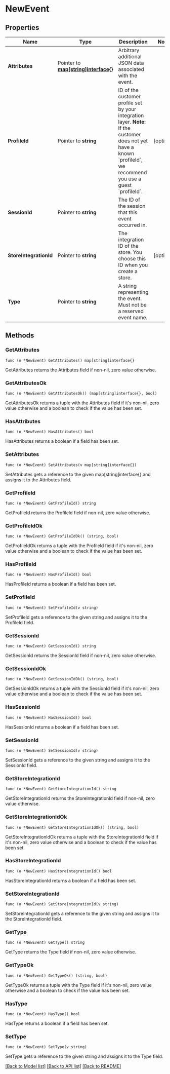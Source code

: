 # NewEvent

## Properties

Name | Type | Description | Notes
------------ | ------------- | ------------- | -------------
**Attributes** | Pointer to [**map[string]interface{}**](.md) | Arbitrary additional JSON data associated with the event. | 
**ProfileId** | Pointer to **string** | ID of the customer profile set by your integration layer.  **Note:** If the customer does not yet have a known &#x60;profileId&#x60;, we recommend you use a guest &#x60;profileId&#x60;.  | [optional] 
**SessionId** | Pointer to **string** | The ID of the session that this event occurred in. | 
**StoreIntegrationId** | Pointer to **string** | The integration ID of the store. You choose this ID when you create a store. | [optional] 
**Type** | Pointer to **string** | A string representing the event. Must not be a reserved event name. | 

## Methods

### GetAttributes

`func (o *NewEvent) GetAttributes() map[string]interface{}`

GetAttributes returns the Attributes field if non-nil, zero value otherwise.

### GetAttributesOk

`func (o *NewEvent) GetAttributesOk() (map[string]interface{}, bool)`

GetAttributesOk returns a tuple with the Attributes field if it's non-nil, zero value otherwise
and a boolean to check if the value has been set.

### HasAttributes

`func (o *NewEvent) HasAttributes() bool`

HasAttributes returns a boolean if a field has been set.

### SetAttributes

`func (o *NewEvent) SetAttributes(v map[string]interface{})`

SetAttributes gets a reference to the given map[string]interface{} and assigns it to the Attributes field.

### GetProfileId

`func (o *NewEvent) GetProfileId() string`

GetProfileId returns the ProfileId field if non-nil, zero value otherwise.

### GetProfileIdOk

`func (o *NewEvent) GetProfileIdOk() (string, bool)`

GetProfileIdOk returns a tuple with the ProfileId field if it's non-nil, zero value otherwise
and a boolean to check if the value has been set.

### HasProfileId

`func (o *NewEvent) HasProfileId() bool`

HasProfileId returns a boolean if a field has been set.

### SetProfileId

`func (o *NewEvent) SetProfileId(v string)`

SetProfileId gets a reference to the given string and assigns it to the ProfileId field.

### GetSessionId

`func (o *NewEvent) GetSessionId() string`

GetSessionId returns the SessionId field if non-nil, zero value otherwise.

### GetSessionIdOk

`func (o *NewEvent) GetSessionIdOk() (string, bool)`

GetSessionIdOk returns a tuple with the SessionId field if it's non-nil, zero value otherwise
and a boolean to check if the value has been set.

### HasSessionId

`func (o *NewEvent) HasSessionId() bool`

HasSessionId returns a boolean if a field has been set.

### SetSessionId

`func (o *NewEvent) SetSessionId(v string)`

SetSessionId gets a reference to the given string and assigns it to the SessionId field.

### GetStoreIntegrationId

`func (o *NewEvent) GetStoreIntegrationId() string`

GetStoreIntegrationId returns the StoreIntegrationId field if non-nil, zero value otherwise.

### GetStoreIntegrationIdOk

`func (o *NewEvent) GetStoreIntegrationIdOk() (string, bool)`

GetStoreIntegrationIdOk returns a tuple with the StoreIntegrationId field if it's non-nil, zero value otherwise
and a boolean to check if the value has been set.

### HasStoreIntegrationId

`func (o *NewEvent) HasStoreIntegrationId() bool`

HasStoreIntegrationId returns a boolean if a field has been set.

### SetStoreIntegrationId

`func (o *NewEvent) SetStoreIntegrationId(v string)`

SetStoreIntegrationId gets a reference to the given string and assigns it to the StoreIntegrationId field.

### GetType

`func (o *NewEvent) GetType() string`

GetType returns the Type field if non-nil, zero value otherwise.

### GetTypeOk

`func (o *NewEvent) GetTypeOk() (string, bool)`

GetTypeOk returns a tuple with the Type field if it's non-nil, zero value otherwise
and a boolean to check if the value has been set.

### HasType

`func (o *NewEvent) HasType() bool`

HasType returns a boolean if a field has been set.

### SetType

`func (o *NewEvent) SetType(v string)`

SetType gets a reference to the given string and assigns it to the Type field.


[[Back to Model list]](../README.md#documentation-for-models) [[Back to API list]](../README.md#documentation-for-api-endpoints) [[Back to README]](../README.md)


